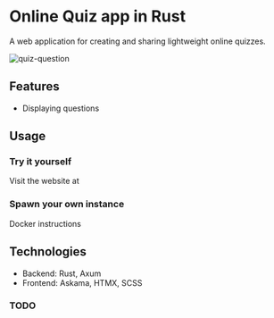 # Online Quiz app in Rust

A web application for creating and sharing lightweight online quizzes.

![quiz-question](https://github.com/johanyim/quiz/assets/37012949/7b761dde-cd47-4023-a305-9eaa1fae52ad)

## Features 

 - Displaying questions

## Usage

### Try it yourself

Visit the website at 

### Spawn your own instance

Docker instructions


## Technologies 

- Backend: Rust, Axum
- Frontend: Askama, HTMX, SCSS



### TODO 



